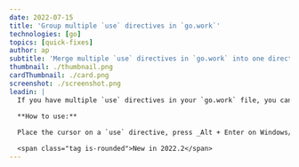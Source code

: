 ```yaml
---
date: 2022-07-15
title: 'Group multiple `use` directives in `go.work`'
technologies: [go]
topics: [quick-fixes]
author: ap
subtitle: 'Merge multiple `use` directives in `go.work` into one directive.'
thumbnail: ./thumbnail.png
cardThumbnail: ./card.png
screenshot: ./screenshot.png
leadin: |
  If you have multiple `use` directives in your `go.work` file, you can merge them in a single one with a quick-fix.
  
  **How to use:**

  Place the cursor on a `use` directive, press _Alt + Enter on Windows/Linux_ or _⌥ + ⏎ on macOS_, and select *Merge multiple use directives into one*. 

  <span class="tag is-rounded">New in 2022.2</span>
---
```

